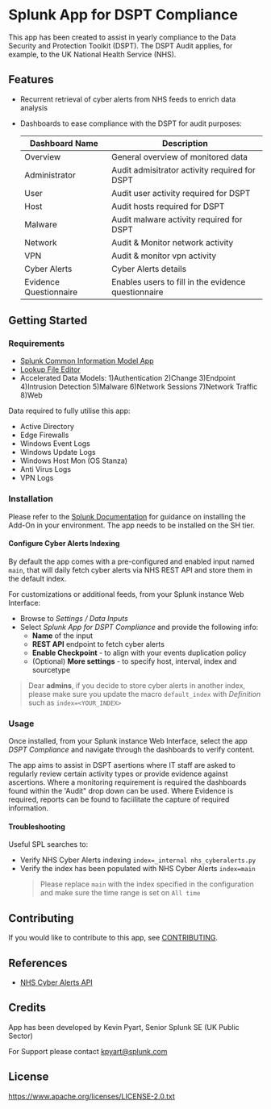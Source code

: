 # Splunk App for DSPT Compliance
This app has been created to assist in yearly compliance to the Data Security and Protection Toolkit (DSPT). 
The DSPT Audit applies, for example, to the UK National Health Service (NHS). 

## Features
* Recurrent retrieval of cyber alerts from NHS feeds to enrich data analysis
* Dashboards to ease compliance with the DSPT for audit purposes:
    
    | **Dashboard Name**     | **Description**                                     |
    |------------------------|-----------------------------------------------------|
    | Overview               | General overview of monitored data                  |
    | Administrator          | Audit admisitrator activity required for DSPT       |
    | User                   | Audit user activity required for DSPT               |
    | Host                   | Audit hosts required for DSPT                       |
    | Malware                | Audit malware activity required for DSPT            |
    | Network                | Audit & Monitor network activity                    |
    | VPN                    | Audit & monitor vpn activity                        |
    | Cyber Alerts           | Cyber Alerts details                                |
    | Evidence Questionnaire | Enables users to fill in the evidence questionnaire |

## Getting Started
### Requirements
* [Splunk Common Information Model App](https://splunkbase.splunk.com/app/1621/)
* [Lookup File Editor](https://splunkbase.splunk.com/app/1724/)
* Accelerated Data Models:
    1)Authentication
    2)Change
    3)Endpoint
    4)Intrusion Detection
    5)Malware
    6)Network Sessions
    7)Network Traffic
    8)Web

Data required to fully utilise this app:

* Active Directory
* Edge Firewalls
* Windows Event Logs
* Windows Update Logs
* Windows Host Mon (OS Stanza)
* Anti Virus Logs
* VPN Logs

### Installation
Please refer to the [Splunk Documentation](https://docs.splunk.com/Documentation/AddOns/released/Overview/Installingadd-ons) for guidance on installing the Add-On in your environment. The app needs to be installed on the SH tier.

#### Configure Cyber Alerts Indexing
By default the app comes with a pre-configured and enabled input named `main`, that will daily fetch cyber alerts via NHS REST API and store them in the default index.

For customizations or additional feeds, from your Splunk instance Web Interface:
* Browse to *Settings / Data Inputs*
* Select *Splunk App for DSPT Compliance* and provide the following info:
    * **Name** of the input
    * **REST API** endpoint to fetch cyber alerts
    * **Enable Checkpoint** - to align with your events duplication policy
    * (Optional) **More settings** - to specify host, interval, index and sourcetype

> Dear **admins**, if you decide to store cyber alerts in another index, please make sure you update the macro `default_index` with *Definition* such as `index=<YOUR_INDEX>`

### Usage
Once installed, from your Splunk instance Web Interface, select the app *DSPT Compliance* and navigate through the dashboards to verify content.

The app aims to assist in DSPT asertions where IT staff are asked to regularly review certain activity types or provide evidence against ascertions. Where a monitoring requirement is required the dashboards found within the 'Audit" drop down can be used. Where Evidence is required, reports can be found to faciilitate the capture of required information.

#### Troubleshooting
Useful SPL searches to:
* Verify NHS Cyber Alerts indexing `index=_internal nhs_cyberalerts.py`
* Verify the index has been populated with NHS Cyber Alerts `index=main`
    > Please replace `main` with the index  specified in the configuration and make sure the time range is set on `All time`

## Contributing
If you would like to contribute to this app, see [CONTRIBUTING](CONTRIBUTING.md).

## References
* [NHS Cyber Alerts API](https://digital.nhs.uk/services/data-security-centre/cyber-alerts-api/get-cyber-alerts)

## Credits
App has been developed by Kevin Pyart, Senior Splunk SE (UK Public Sector)

For Support please contact kpyart@splunk.com

## License
https://www.apache.org/licenses/LICENSE-2.0.txt
